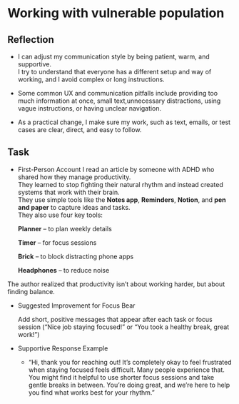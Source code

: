 # Working with vulnerable population

## Reflection

- I can adjust my communication style by being patient, warm, and supportive.  
I try to understand that everyone has a different setup and way of working, and I avoid complex or long instructions.

- Some common UX and communication pitfalls include providing too much information at once, small text,unnecessary distractions, using vague instructions, or having unclear navigation.  

- As a practical change, I make sure my work, such as text, emails, or test cases are clear, direct, and easy to follow.


## Task

- First-Person Account
I read an article by someone with ADHD who shared how they manage productivity.  
They learned to stop fighting their natural rhythm and instead created systems that work with their brain.  
They use simple tools like the **Notes app**, **Reminders**, **Notion**, and **pen and paper** to capture ideas and tasks.  
They also use four key tools:

    **Planner** – to plan weekly details

    **Timer** – for focus sessions 

    **Brick** – to block distracting phone apps

    **Headphones** – to reduce noise

The author realized that productivity isn’t about working harder, but about finding balance.

- Suggested Improvement for Focus Bear
    
    Add short, positive messages that appear after each task or focus session (“Nice job staying focused!” or “You took a healthy break, great work!”)


- Supportive Response Example
  - “Hi, thank you for reaching out! It’s completely okay to feel frustrated when staying focused feels difficult. Many people experience that. You might find it helpful to use shorter focus sessions and take gentle breaks in between. You’re doing great, and we’re here to help you find what works best for your rhythm.”



